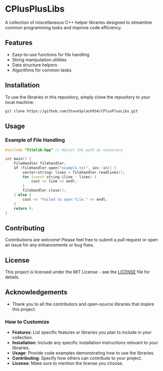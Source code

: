 # CPlusPlusLibs

A collection of miscellaneous C++ helper libraries designed to streamline common programming tasks and improve code efficiency.

## Features

- Easy-to-use functions for file handling
- String manipulation utilities
- Data structure helpers
- Algorithms for common tasks

## Installation

To use the libraries in this repository, simply clone the repository to your local machine:

```bash
git clone https://github.com/SteveSplash934/CPlusPlusLibs.git
```

## Usage

### Example of File Handling

```cpp
#include "filelib.hpp" // Adjust the path as necessary

int main() {
    FileHandler filehandler;
    if (filehandler.open("example.txt", ios::in)) {
        vector<string> lines = filehandler.readlines();
        for (const string &line : lines) {
            cout << line << endl;
        }
        filehandler.close();
    } else {
        cout << "Failed to open file." << endl;
    }
    return 0;
}
```

## Contributing

Contributions are welcome! Please feel free to submit a pull request or open an issue for any enhancements or bug fixes.

## License

This project is licensed under the MIT License - see the [LICENSE](LICENSE) file for details.

## Acknowledgements

- Thank you to all the contributors and open-source libraries that inspire this project.

### How to Customize
- **Features**: List specific features or libraries you plan to include in your collection.
- **Installation**: Include any specific installation instructions relevant to your libraries.
- **Usage**: Provide code examples demonstrating how to use the libraries.
- **Contributing**: Specify how others can contribute to your project.
- **License**: Make sure to mention the license you choose.
